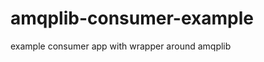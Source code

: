 amqplib-consumer-example
========================

example consumer app with wrapper around amqplib
